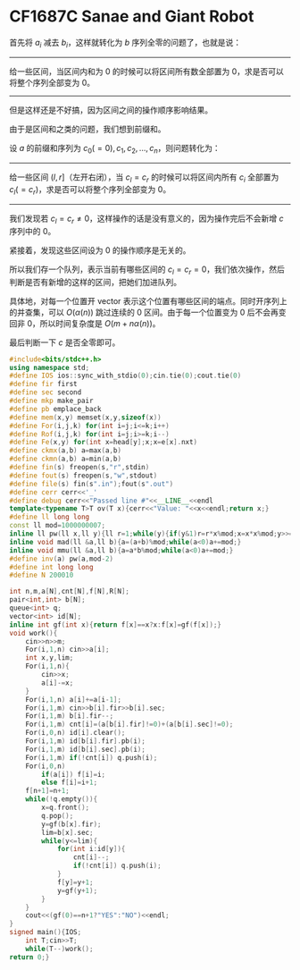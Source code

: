 # CF1687C Sanae and Giant Robot

首先将 $a_i$ 减去 $b_i$，这样就转化为 $b$ 序列全零的问题了，也就是说：

* * *

给一些区间，当区间内和为 $0$ 的时候可以将区间所有数全部置为 $0$，求是否可以将整个序列全部变为 $0$。

* * *

但是这样还是不好搞，因为区间之间的操作顺序影响结果。

由于是区间和之类的问题，我们想到前缀和。

设 $a$ 的前缀和序列为 $c_0(=0),c_1,c_2,\dots,c_n$，则问题转化为：

* * *

给一些区间 $(l,r]$（左开右闭），当 $c_l=c_r$ 的时候可以将区间内所有 $c_i$ 全部置为 $c_l(=c_r)$，求是否可以将整个序列全部变为 $0$。

* * *

我们发现若 $c_l=c_r\ne 0$，这样操作的话是没有意义的，因为操作完后不会新增 $c$ 序列中的 $0$。

紧接着，发现这些区间设为 $0$ 的操作顺序是无关的。

所以我们存一个队列，表示当前有哪些区间的 $c_l=c_r=0$，我们依次操作，然后判断是否有新增的这样的区间，把她们加进队列。

具体地，对每一个位置开 vector 表示这个位置有哪些区间的端点。同时开序列上的并查集，可以 $O(\alpha(n))$ 跳过连续的 $0$ 区间。由于每一个位置变为 $0$ 后不会再变回非 $0$，所以时间复杂度是 $O(m+n\alpha(n))$。

最后判断一下 $c$ 是否全零即可。

```cpp
#include<bits/stdc++.h>
using namespace std;
#define IOS ios::sync_with_stdio(0);cin.tie(0);cout.tie(0)
#define fir first
#define sec second
#define mkp make_pair
#define pb emplace_back
#define mem(x,y) memset(x,y,sizeof(x))
#define For(i,j,k) for(int i=j;i<=k;i++)
#define Rof(i,j,k) for(int i=j;i>=k;i--)
#define Fe(x,y) for(int x=head[y];x;x=e[x].nxt)
#define ckmx(a,b) a=max(a,b)
#define ckmn(a,b) a=min(a,b)
#define fin(s) freopen(s,"r",stdin)
#define fout(s) freopen(s,"w",stdout)
#define file(s) fin(s".in");fout(s".out")
#define cerr cerr<<'_'
#define debug cerr<<"Passed line #"<<__LINE__<<endl
template<typename T>T ov(T x){cerr<<"Value: "<<x<<endl;return x;}
#define ll long long
const ll mod=1000000007;
inline ll pw(ll x,ll y){ll r=1;while(y){if(y&1)r=r*x%mod;x=x*x%mod;y>>=1;}return r;}
inline void mad(ll &a,ll b){a=(a+b)%mod;while(a<0)a+=mod;}
inline void mmu(ll &a,ll b){a=a*b%mod;while(a<0)a+=mod;}
#define inv(a) pw(a,mod-2)
#define int long long
#define N 200010

int n,m,a[N],cnt[N],f[N],R[N];
pair<int,int> b[N];
queue<int> q; 
vector<int> id[N];
inline int gf(int x){return f[x]==x?x:f[x]=gf(f[x]);}
void work(){
	cin>>n>>m;
	For(i,1,n) cin>>a[i];
	int x,y,lim;
	For(i,1,n){
		cin>>x;
		a[i]-=x;
	}
	For(i,1,n) a[i]+=a[i-1];
	For(i,1,m) cin>>b[i].fir>>b[i].sec;
	For(i,1,m) b[i].fir--;
	For(i,1,m) cnt[i]=(a[b[i].fir]!=0)+(a[b[i].sec]!=0);
	For(i,0,n) id[i].clear();
	For(i,1,m) id[b[i].fir].pb(i);
	For(i,1,m) id[b[i].sec].pb(i);
	For(i,1,m) if(!cnt[i]) q.push(i);
	For(i,0,n)
		if(a[i]) f[i]=i;
		else f[i]=i+1;
	f[n+1]=n+1;
	while(!q.empty()){
		x=q.front();
		q.pop();
		y=gf(b[x].fir);
		lim=b[x].sec;
		while(y<=lim){
			for(int i:id[y]){
				cnt[i]--;
				if(!cnt[i]) q.push(i);
			}
			f[y]=y+1;
			y=gf(y+1);
		}
	}
	cout<<(gf(0)==n+1?"YES":"NO")<<endl;
}
signed main(){IOS;
	int T;cin>>T;
	while(T--)work();
return 0;}
```